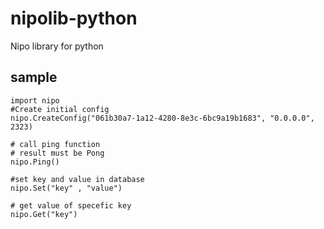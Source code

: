 # nipolib-python
Nipo library for python


## sample

```console
import nipo 
#Create initial config 
nipo.CreateConfig("061b30a7-1a12-4280-8e3c-6bc9a19b1683", "0.0.0.0", 2323)

# call ping function 
# result must be Pong 
nipo.Ping()

#set key and value in database 
nipo.Set("key" , "value")

# get value of specefic key 
nipo.Get("key")

```
